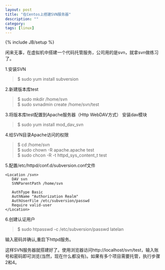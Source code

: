 ```yaml
---
layout: post
title: "在Centos上搭建SVN服务器"
description: ""
category: 
tags: [linux]
---
```

{% include JB/setup %}

闲来无事，在虚拟机中搭建一个代码托管服务，公司用的是svn，就拿svn做练习了。

1.安装SVN  

> $ sudo yum install subversion

2.新建版本库test

> $ sudo mkdir /home/svn  
> $ sudo svnadmin create /home/svn/test

3.将版本库test配置到Apache服务器（Http WebDAV方式）
安装dav模块

> $ sudo yum install mod_dav_svn

4.给SVN目录Apache访问的权限

> $ cd /home/svn  
> $ sudo chown -R apache.apache test  
> $ sudo chcon -R -t httpd_sys_content_t test

5.配置/etc/httpd/conf.d/subversion.conf文件

	<Location /svn>
	   DAV svn 
	   SVNParentPath /home/svn

	   AuthType Basic
	   AuthName "Authorization Realm"
	   AuthUserFile /etc/subversion/passwd
	   Require valid-user
	</Location>  

6.创建认证用户

> $ sudo htpasswd -c /etc/subversion/passwd latelan  

输入密码并确认,重启下httpd服务。

这样SVN服务器就搭建好了。使用浏览器访问http://localhost/svn/test，输入账号和密码即可浏览(当然，现在什么都没有)。如果有多个项目需要托管，执行步骤2和4。
